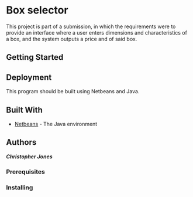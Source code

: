 # Box selector
This project is part of a submission, in which the requirements were to provide an interface where a user enters dimensions and characteristics of a box, and the system outputs a price and of said box.

## Getting Started

## Deployment
This program should be built using Netbeans and Java.

## Built With
* [Netbeans](https://maven.apache.org/) - The Java environment

## Authors
***Christopher Jones*** 
### Prerequisites


### Installing

